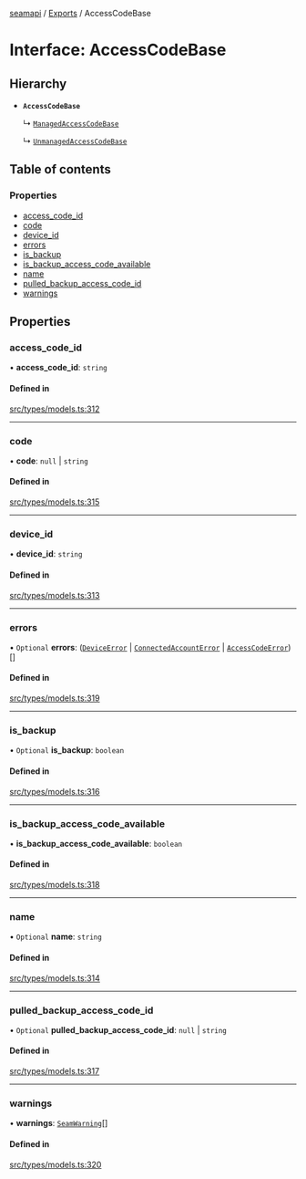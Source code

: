 [seamapi](../README.md) / [Exports](../modules.md) / AccessCodeBase

# Interface: AccessCodeBase

## Hierarchy

- **`AccessCodeBase`**

  ↳ [`ManagedAccessCodeBase`](ManagedAccessCodeBase.md)

  ↳ [`UnmanagedAccessCodeBase`](UnmanagedAccessCodeBase.md)

## Table of contents

### Properties

- [access\_code\_id](AccessCodeBase.md#access_code_id)
- [code](AccessCodeBase.md#code)
- [device\_id](AccessCodeBase.md#device_id)
- [errors](AccessCodeBase.md#errors)
- [is\_backup](AccessCodeBase.md#is_backup)
- [is\_backup\_access\_code\_available](AccessCodeBase.md#is_backup_access_code_available)
- [name](AccessCodeBase.md#name)
- [pulled\_backup\_access\_code\_id](AccessCodeBase.md#pulled_backup_access_code_id)
- [warnings](AccessCodeBase.md#warnings)

## Properties

### access\_code\_id

• **access\_code\_id**: `string`

#### Defined in

[src/types/models.ts:312](https://github.com/seamapi/javascript/blob/main/src/types/models.ts#L312)

___

### code

• **code**: ``null`` \| `string`

#### Defined in

[src/types/models.ts:315](https://github.com/seamapi/javascript/blob/main/src/types/models.ts#L315)

___

### device\_id

• **device\_id**: `string`

#### Defined in

[src/types/models.ts:313](https://github.com/seamapi/javascript/blob/main/src/types/models.ts#L313)

___

### errors

• `Optional` **errors**: ([`DeviceError`](DeviceError.md) \| [`ConnectedAccountError`](ConnectedAccountError.md) \| [`AccessCodeError`](AccessCodeError.md))[]

#### Defined in

[src/types/models.ts:319](https://github.com/seamapi/javascript/blob/main/src/types/models.ts#L319)

___

### is\_backup

• `Optional` **is\_backup**: `boolean`

#### Defined in

[src/types/models.ts:316](https://github.com/seamapi/javascript/blob/main/src/types/models.ts#L316)

___

### is\_backup\_access\_code\_available

• **is\_backup\_access\_code\_available**: `boolean`

#### Defined in

[src/types/models.ts:318](https://github.com/seamapi/javascript/blob/main/src/types/models.ts#L318)

___

### name

• `Optional` **name**: `string`

#### Defined in

[src/types/models.ts:314](https://github.com/seamapi/javascript/blob/main/src/types/models.ts#L314)

___

### pulled\_backup\_access\_code\_id

• `Optional` **pulled\_backup\_access\_code\_id**: ``null`` \| `string`

#### Defined in

[src/types/models.ts:317](https://github.com/seamapi/javascript/blob/main/src/types/models.ts#L317)

___

### warnings

• **warnings**: [`SeamWarning`](SeamWarning.md)[]

#### Defined in

[src/types/models.ts:320](https://github.com/seamapi/javascript/blob/main/src/types/models.ts#L320)
